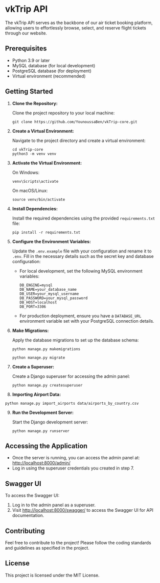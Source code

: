 # vkTrip API

The vkTrip API serves as the backbone of our air ticket booking platform, allowing users to effortlessly browse, select, and reserve flight tickets through our website. 


## Prerequisites

- Python 3.9 or later
- MySQL database (for local development)
- PostgreSQL database (for deployment)
- Virtual environment (recommended)

## Getting Started

1. **Clone the Repository:**
   
   Clone the project repository to your local machine:
   
   ```shell
   git clone https://github.com/YounoussaBen/vkTrip-core.git
   ```

2. **Create a Virtual Environment:**
   
   Navigate to the project directory and create a virtual environment:

   ```shell
   cd vkTrip-core
   python3 -m venv venv
   ```

3. **Activate the Virtual Environment:**
   
   On Windows:

   ```shell
   venv\Scripts\activate
   ```

   On macOS/Linux:

   ```shell
   source venv/bin/activate
   ```

4. **Install Dependencies:**
   
   Install the required dependencies using the provided `requirements.txt` file:

   ```shell
   pip install -r requirements.txt
   ```

5. **Configure the Environment Variables:**
   
   Update the `.env.example` file with your configuration and rename it to `.env`. Fill in the necessary details such as the secret key and database configuration:

   - For local development, set the following MySQL environment variables:
     ```
     DB_ENGINE=mysql
     DB_NAME=your_database_name
     DB_USER=your_mysql_username
     DB_PASSWORD=your_mysql_password
     DB_HOST=localhost
     DB_PORT=3306
     ```
   - For production deployment, ensure you have a `DATABASE_URL` environment variable set with your PostgreSQL connection details.


6. **Make Migrations:**
   
   Apply the database migrations to set up the database schema:

   ```shell
   python manage.py makemigrations

   python manage.py migrate
   ```

7. **Create a Superuser:**
   
   Create a Django superuser for accessing the admin panel:

   ```shell
   python manage.py createsuperuser
   ```

8. **Importing Airport Data:**


```shell
python manage.py import_airports data/airports_by_country.csv
   ```

9. **Run the Development Server:**
   
   Start the Django development server:

   ```shell
   python manage.py runserver
   ```

## Accessing the Application

- Once the server is running, you can access the admin panel at: [http://localhost:8000/admin/](http://localhost:8000/admin/)
- Log in using the superuser credentials you created in step 7.

## Swagger UI

To access the Swagger UI:

1. Log in to the admin panel as a superuser.
2. Visit [http://localhost:8000/swagger/](http://localhost:8000/swagger/) to access the Swagger UI for API documentation.

## Contributing

Feel free to contribute to the project! Please follow the coding standards and guidelines as specified in the project.

## License

This project is licensed under the MIT License.
